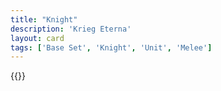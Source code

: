 ```yaml
---
title: "Knight"
description: 'Krieg Eterna'
layout: card
tags: ['Base Set', 'Knight', 'Unit', 'Melee']
---
```

{{<card-detail-page title="Knight4" artwork="Portrait of Alof de Wignacourt and his Page by Caravaggio (1608)" />}}
